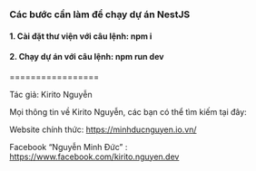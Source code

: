 ### Các bước cần làm để chạy dự án NestJS

#### 1. Cài đặt thư viện với câu lệnh: npm i
#### 2. Chạy dự án với câu lệnh: npm run dev


=================

Tác giả: Kirito Nguyễn

Mọi thông tin về Kirito Nguyễn, các bạn có thể tìm kiếm tại đây:

Website chính thức: https://minhducnguyen.io.vn/

Facebook “Nguyễn Minh Đức” : https://www.facebook.com/kirito.nguyen.dev

